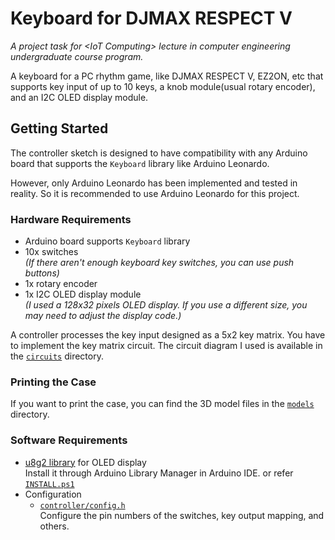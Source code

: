 # Keyboard for DJMAX RESPECT V

_A project task for &lt;IoT Computing&gt; lecture in computer engineering undergraduate course program._

A keyboard for a PC rhythm game, like DJMAX RESPECT V, EZ2ON, etc that supports key input of up to 10 keys, a knob module(usual rotary encoder), and an I2C OLED display module.

## Getting Started

The controller sketch is designed to have compatibility with any Arduino board that supports the `Keyboard` library like Arduino Leonardo.

However, only Arduino Leonardo has been implemented and tested in reality. So it is recommended to use Arduino Leonardo for this project.

### Hardware Requirements
- Arduino board supports `Keyboard` library  
- 10x switches  
    _(If there aren't enough keyboard key switches, you can use push buttons)_
- 1x rotary encoder
- 1x I2C OLED display module  
    _(I used a 128x32 pixels OLED display. If you use a different size, you may need to adjust the display code.)_

A controller processes the key input designed as a 5x2 key matrix. You have to implement the key matrix circuit. The circuit diagram I used is available in the [`circuits`](./circuits/) directory.

### Printing the Case

If you want to print the case, you can find the 3D model files in the [`models`](./models/) directory.

### Software Requirements

- [u8g2 library](https://github.com/olikraus/u8g2) for OLED display  
    Install it through Arduino Library Manager in Arduino IDE. or refer [`INSTALL.ps1`](./INSTALL.ps1)  
- Configuration
    - [`controller/config.h`](./controller/config.h)  
        Configure the pin numbers of the switches, key output mapping, and others.
